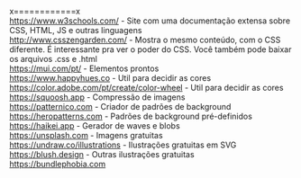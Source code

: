 x============x <br>
https://www.w3schools.com/ - Site com uma documentação extensa sobre CSS, HTML, JS e outras linguagens <br>
http://www.csszengarden.com/ - Mostra o mesmo conteúdo, com o CSS diferente. É interessante pra ver o poder do CSS. Você também pode baixar os arquivos .css e .html <br>
https://mui.com/pt/ - Elementos prontos <br>
https://www.happyhues.co - Util para decidir as cores <br>
https://color.adobe.com/pt/create/color-wheel - Util para decidir as cores <br>
https://squoosh.app - Compressão de imagens <br>
https://patternico.com - Criador de padrões de background <br>
https://heropatterns.com - Padrões de background pré-definidos <br>
https://haikei.app - Gerador de waves e blobs <br>
https://unsplash.com - Imagens gratuitas <br>
https://undraw.co/illustrations - Ilustrações gratuitas em SVG <br>
https://blush.design - Outras ilustrações gratuitas <br>
https://bundlephobia.com 
